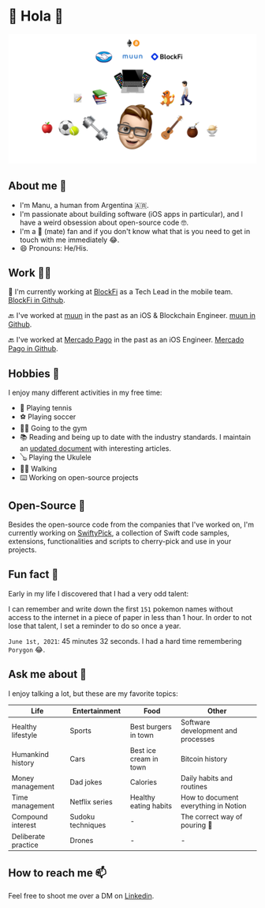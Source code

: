 # 👋 Hola 👋

![mdb picture](mdb.png)

## About me 🤔
- I'm Manu, a human from Argentina 🇦🇷.
- I'm passionate about building software (iOS apps in particular), and I have a weird obsession about open-source code 🤓.
- I'm a 🧉 (mate) fan and if you don't know what that is you need to get in touch with me immediately 😂.
- 😄 Pronouns: He/His.

## Work 👨‍💻
🔷 I'm currently working at [BlockFi](http://blockfi.com) as a Tech Lead in the mobile team. [BlockFi in Github](https://github.com/blockfi).

🔙 I've worked at [muun](https://muun.com) in the past as an iOS & Blockchain Engineer. [muun in Github](https://github.com/muun).

🔙 I've worked at [Mercado Pago](https://www.mercadopago.com) in the past as an iOS Engineer. [Mercado Pago in Github](https://github.com/mercadopago).

## Hobbies 🎾
I enjoy many different activities in my free time:
* 🎾 Playing tennis
* ⚽️ Playing soccer
* 🏋️‍♀️ Going to the gym
* 📚 Reading and being up to date with the industry standards. I maintain an [updated document](https://gist.github.com/mdb1/61e47a010f0def0a290b416266d94d28) with interesting articles.
* 🪕 Playing the Ukulele
* 🚶🏻 Walking
* ⌨️ Working on open-source projects

## Open-Source 📖
Besides the open-source code from the companies that I've worked on, I'm currently working on [SwiftyPick](https://github.com/mdb1/SwiftyPick), a collection of Swift code samples, extensions, functionalities and scripts to cherry-pick and use in your projects.

## Fun fact 🐉
Early in my life I discovered that I had a very odd talent: 

I can remember and write down the first `151` pokemon names without access to the internet in a piece of paper in less than 1 hour.
In order to not lose that talent, I set a reminder to do so once a year.

`June 1st, 2021`: 45 minutes 32 seconds. I had a hard time remembering `Porygon` 😂.

## Ask me about 💬
I enjoy talking a lot, but these are my favorite topics:

| Life | Entertainment | Food | Other |
| - | - | - | - |
| Healthy lifestyle | Sports | Best burgers in town | Software development and processes |
| Humankind history | Cars | Best ice cream in town | Bitcoin history |
| Money management | Dad jokes | Calories | Daily habits and routines |
| Time management | Netflix series | Healthy eating habits | How to document everything in Notion |
| Compound interest | Sudoku techniques | - | The correct way of pouring 🧉 |
| Deliberate practice | Drones | - | - |

## How to reach me 📫
Feel free to shoot me over a DM on [Linkedin](https://www.linkedin.com/in/manuh/).
